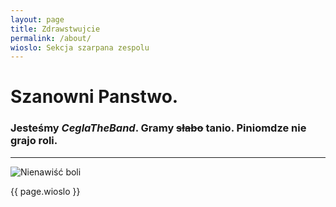 ```yaml
---
layout: page
title: Zdrawstwujcie
permalink: /about/
wioslo: Sekcja szarpana zespolu
---
```


# Szanowni Panstwo.

### Jesteśmy *CeglaTheBand*. Gramy ~~słabo~~ **tanio**. Piniomdze nie grajo roli.
---
![Nienawiść boli](http://c.wrzuta.pl/wi4911/b6d4392a0011eb33500f5734)

{{ page.wioslo }}
